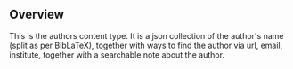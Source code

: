 ## Overview

This is the authors content type. It is a json collection of the 
author's name (split as per BibLaTeX), together with ways to find the 
author via url, email, institute, together with a searchable note about 
the author.
